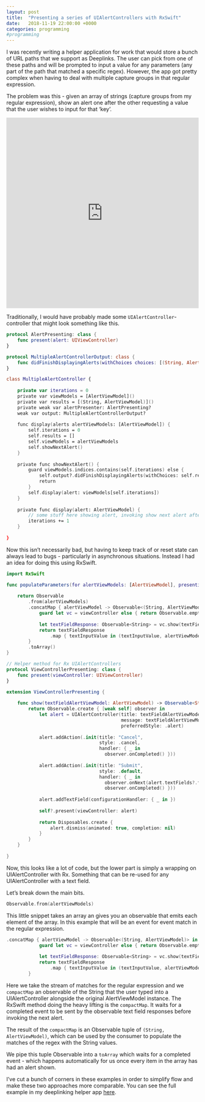 ```yaml
---
layout: post
title:  "Presenting a series of UIAlertControllers with RxSwift"
date:   2018-11-19 22:00:00 +0000
categories: programming
#programming
---
```

I was recently writing a helper application for work that would store a bunch of URL paths that we support as Deeplinks. The user can pick from one of these paths and will be prompted to input a value for any parameters (any part of the path that matched a specific regex). However, the app got pretty complex when having to deal with multiple capture groups in that regular expression.

The problem was this - given an array of strings (capture groups from my regular expression), show an alert one after the other requesting a value that the user wishes to input for that ‘key’.

<iframe src="https://giphy.com/embed/9x2WYbCdexFTdWWjxB" width="100%" height="500" frameBorder="0" class="giphy-embed" allowFullScreen style="pointer-events: none;"></iframe>

Traditionally, I would have probably made some `UIAlertController`-controller that might look something like this.

```swift
protocol AlertPresenting: class {
    func present(alert: UIViewController)
}

protocol MultipleAlertControllerOutput: class {
    func didFinishDisplayingAlerts(withChoices choices: [(String, AlertViewModel)])
}

class MultipleAlertController {
    
    private var iterations = 0
    private var viewModels = [AlertViewModel]()
    private var results = [(String, AlertViewModel)]()
    private weak var alertPresenter: AlertPresenting?
    weak var output: MultipleAlertControllerOutput?
    
    func display(alerts alertViewModels: [AlertViewModel]) {
        self.iterations = 0
        self.results = []
        self.viewModels = alertViewModels
        self.showNextAlert()
    }
    
    private func showNextAlert() {
        guard viewModels.indices.contains(self.iterations) else {
            self.output?.didFinishDisplayingAlerts(withChoices: self.results)
            return
        }
        self.display(alert: viewModels[self.iterations])
    }
    
    private func display(alert: AlertViewModel) {
        // some stuff here showing alert, invoking show next alert after completion
        iterations += 1
    }
    
}
```

Now this isn’t necessarily bad, but having to keep track of or reset state can always lead to bugs - particularly in asynchronous situations. Instead I had an idea for doing this using RxSwift.

```swift
import RxSwift

func populateParameters(for alertViewModels: [AlertViewModel], presentingAlertFrom viewController: ViewControllerPresenting?) -> Observable<[RegexReplacement]> {
    
    return Observable
        .from(alertViewModels)
        .concatMap { alertViewModel -> Observable<(String, AlertViewModel)> in
            guard let vc = viewController else { return Observable.empty() }
            
            let textFieldResponse: Observable<String> = vc.show(textFieldAlertViewModel: alertViewModel)
            return textFieldResponse
                .map { textInputValue in (textInputValue, alertViewModel) }
        }
        .toArray()
}
```

```swift
// Helper method for Rx UIAlertControllers
protocol ViewControllerPresenting: class {
    func present(viewController: UIViewController)
}

extension ViewControllerPresenting {
    
    func show(textFieldAlertViewModel: AlertViewModel) -> Observable<String> {
        return Observable.create { [weak self] observer in
            let alert = UIAlertController(title: textFieldAlertViewModel.title,
                                          message: textFieldAlertViewModel.message,
                                          preferredStyle: .alert)
            
            alert.addAction(.init(title: "Cancel",
                                  style: .cancel,
                                  handler: { _ in
                                    observer.onCompleted() }))
            
            alert.addAction(.init(title: "Submit",
                                  style: .default,
                                  handler: { _ in
                                    observer.onNext(alert.textFields?.first?.text ?? "")
                                    observer.onCompleted() }))
            
            alert.addTextField(configurationHandler: { _ in })
            
            self?.present(viewController: alert)
            
            return Disposables.create {
                alert.dismiss(animated: true, completion: nil)
            }
        }
    }
    
}
```

Now, this looks like a lot of code, but the lower part is simply a wrapping on UIAlertController with Rx. Something that can be re-used for any UIAlertController with a text field.

Let’s break down the main bits. 

```swift
Observable.from(alertViewModels)
```
This little snippet takes an array an gives you an observable that emits each element of the array. In this example that will be an event for event match in the regular expression.

```swift
.concatMap { alertViewModel -> Observable<(String, AlertViewModel)> in
            guard let vc = viewController else { return Observable.empty() }
            
            let textFieldResponse: Observable<String> = vc.show(textFieldAlertViewModel: alertViewModel)
            return textFieldResponse
                .map { textInputValue in (textInputValue, alertViewModel) }
        }

```

Here we take the stream of matches for the regular expression and we `compactMap` an observable of the String that the user typed into a UIAlertController alongside the original AlertViewModel instance. The RxSwift method doing the heavy lifting is the `compactMap`. It waits for a completed event to be sent by the observable text field responses before invoking the next alert. 

The result of the `compactMap` is an Observable tuple of `(String, AlertViewModel)`, which can be used by the consumer to populate the matches of the regex with the String values.

We pipe this tuple Observable into a `toArray` which waits for a completed event - which happens automatically for us once every item in the array has had an alert shown.

I’ve cut a bunch of corners in these examples in order to simplify flow and make these two approaches more comparable. You can see the full example in my deeplinking helper app [here](https://github.com/rorydbain/hyrulelink).